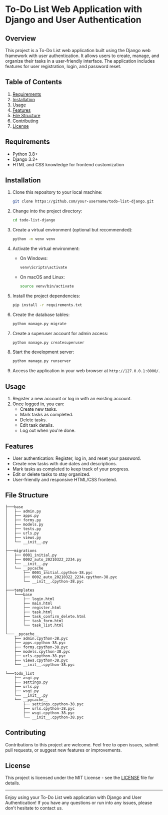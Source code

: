 # To-Do List Web Application with Django and User Authentication

## Overview

This project is a To-Do List web application built using the Django web framework with user authentication. It allows users to create, manage, and organize their tasks in a user-friendly interface. The application includes features for user registration, login, and password reset.


## Table of Contents

1. [Requirements](#requirements)
2. [Installation](#installation)
3. [Usage](#usage)
4. [Features](#features)
5. [File Structure](#file-structure)
6. [Contributing](#contributing)
7. [License](#license)

## Requirements

- Python 3.8+
- Django 3.2+
- HTML and CSS knowledge for frontend customization

## Installation

1. Clone this repository to your local machine:

   ```bash
   git clone https://github.com/your-username/todo-list-django.git
   ```

2. Change into the project directory:

   ```bash
   cd todo-list-django
   ```

3. Create a virtual environment (optional but recommended):

   ```bash
   python -m venv venv
   ```

4. Activate the virtual environment:

   - On Windows:

     ```bash
     venv\Scripts\activate
     ```

   - On macOS and Linux:

     ```bash
     source venv/bin/activate
     ```

5. Install the project dependencies:

   ```bash
   pip install -r requirements.txt
   ```

6. Create the database tables:

   ```bash
   python manage.py migrate
   ```

7. Create a superuser account for admin access:

   ```bash
   python manage.py createsuperuser
   ```

8. Start the development server:

   ```bash
   python manage.py runserver
   ```

9. Access the application in your web browser at `http://127.0.0.1:8000/`.

## Usage

1. Register a new account or log in with an existing account.
2. Once logged in, you can:
   - Create new tasks.
   - Mark tasks as completed.
   - Delete tasks.
   - Edit task details.
   - Log out when you're done.

## Features

- User authentication: Register, log in, and reset your password.
- Create new tasks with due dates and descriptions.
- Mark tasks as completed to keep track of your progress.
- Edit or delete tasks to stay organized.
- User-friendly and responsive HTML/CSS frontend.

## File Structure

```
├───base
│   ├── admin.py
│   ├── apps.py
│   ├── forms.py
│   ├── models.py
│   ├── tests.py
│   ├── urls.py
│   ├── views.py
│   └── __init__.py
│
├───migrations
│   ├── 0001_initial.py
│   ├── 0002_auto_20210322_2234.py
│   └── __init__.py
│   └── __pycache__
│       ├── 0001_initial.cpython-38.pyc
│       ├── 0002_auto_20210322_2234.cpython-38.pyc
│       └── __init__.cpython-38.pyc
│
├───templates
│   └───base
│       ├── login.html
│       ├── main.html
│       ├── register.html
│       ├── task.html
│       ├── task_confirm_delete.html
│       ├── task_form.html
│       └── task_list.html
│
└───__pycache__
    ├── admin.cpython-38.pyc
    ├── apps.cpython-38.pyc
    ├── forms.cpython-38.pyc
    ├── models.cpython-38.pyc
    ├── urls.cpython-38.pyc
    ├── views.cpython-38.pyc
    └── __init__.cpython-38.pyc

└───todo_list
    ├── asgi.py
    ├── settings.py
    ├── urls.py
    ├── wsgi.py
    └── __init__.py
    └── __pycache__
        ├── settings.cpython-38.pyc
        ├── urls.cpython-38.pyc
        ├── wsgi.cpython-38.pyc
        └── __init__.cpython-38.pyc

```

## Contributing

Contributions to this project are welcome. Feel free to open issues, submit pull requests, or suggest new features or improvements.

## License

This project is licensed under the MIT License - see the [LICENSE](LICENSE) file for details.

---

Enjoy using your To-Do List web application with Django and User Authentication! If you have any questions or run into any issues, please don't hesitate to contact us.
